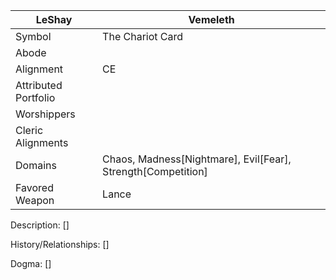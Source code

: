 | LeShay | Vemeleth |
| --- | --- |
| Symbol | The Chariot Card | 
| Abode |
| Alignment | CE | 
| Attributed Portfolio |
| Worshippers | 
| Cleric Alignments |
| Domains | Chaos, Madness[Nightmare], Evil[Fear], Strength[Competition] 
| Favored Weapon | Lance | 

Description: 
    []

History/Relationships:
    []
    
Dogma: 
    []